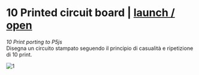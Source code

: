 # 10 Printed circuit board | [launch / open](http://dsii-2016-unirsm.github.io/p5/10print/jamburraska)
_10 Print porting to P5js_  
Disegna un circuito stampato seguendo il principio di casualità e ripetizione di 10 print.


![1](http://i.imgur.com/MKl6N9n.png?1)
